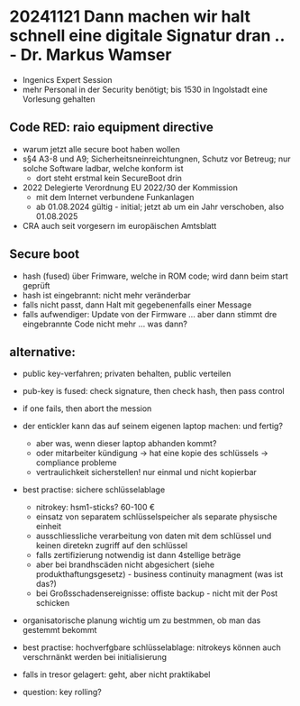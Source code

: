 # 20241121 Dann machen wir halt schnell eine digitale Signatur dran .. - Dr. Markus Wamser
* Ingenics Expert Session
* mehr Personal in der Security benötigt; bis 1530 in Ingolstadt eine Vorlesung gehalten

## Code RED: raio equipment directive
* warum jetzt alle secure boot haben wollen
* s§4 A3-8 und A9; Sicherheitsneinreichtungnen, Schutz vor Betreug; nur solche Software ladbar, welche konform ist
  * dort steht erstmal kein SecureBoot drin
* 2022 Delegierte Verordnung EU 2022/30 der Kommission
  * mit dem Internet verbundene Funkanlagen
  * ab 01.08.2024 gültig - initial; jetzt ab um ein Jahr verschoben, also 01.08.2025
* CRA auch seit vorgesern im europäischen Amtsblatt


## Secure boot
* hash (fused) über Frimware, welche in ROM code; wird dann beim start geprüft
* hash ist eingebrannt: nicht mehr veränderbar
* falls nicht passt, dann Halt mit gegebenenfalls einer Message
* falls aufwendiger: Update von der Firmware ... aber dann stimmt dre eingebrannte Code nicht mehr ... was dann?

## alternative:
* public key-verfahren; privaten behalten, public verteilen
* pub-key is fused: check signature, then check hash, then pass control
* if one fails, then abort the mession
* der entickler kann das auf seinem eigenen laptop machen: und fertig?
  * aber was, wenn dieser laptop abhanden kommt?
  * oder mitarbeiter kündigung -> hat eine kopie des schlüssels -> compliance probleme
  * vertraulichkeit sicherstellen! nur einmal und nicht kopierbar
* best practise: sichere schlüsselablage
   * nitrokey: hsm1-sticks? 60-100 €
   * einsatz von separatem schlüsselspeicher als separate physische einheit
   * ausschliessliche verarbeitung von daten mit dem schlüssel und keinen diretekn zugriff auf den schlüssel
   * falls zertifizierung notwendig ist dann 4stellige beträge
   * aber bei brandhscäden nicht abgesichert (siehe produkthaftungsgesetz) - business continuity managment (was ist das?)
   * bei Großsschadensereignisse: offiste backup - nicht mit der Post schicken
* organisatorische planung wichtig um zu bestmmen, ob man das gestemmt bekommt
* best practise: hochverfgbare schlüsselablage: nitrokeys können auch verschrnänkt werden bei initialisierung
* falls in tresor gelagert: geht, aber nicht praktikabel




* question: key rolling?


